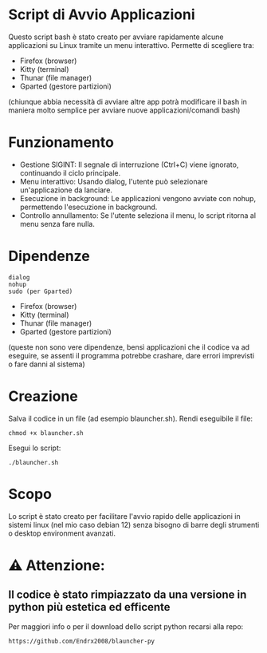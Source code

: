 # Script di Avvio Applicazioni

Questo script bash è stato creato per avviare rapidamente alcune applicazioni su Linux tramite un menu interattivo.
Permette di scegliere tra:

 - Firefox (browser)
 - Kitty (terminal)
 - Thunar (file manager)
 - Gparted (gestore partizioni)

(chiunque abbia necessità di avviare altre app potrà modificare il bash in maniera molto semplice per avviare
nuove applicazioni/comandi bash)

# Funzionamento

- Gestione SIGINT: Il segnale di interruzione (Ctrl+C) viene ignorato, continuando il ciclo principale.
- Menu interattivo: Usando dialog, l'utente può selezionare un'applicazione da lanciare.
- Esecuzione in background: Le applicazioni vengono avviate con nohup, permettendo l'esecuzione in background.
- Controllo annullamento: Se l'utente seleziona il menu, lo script ritorna al menu senza fare nulla.

# Dipendenze

    dialog
    nohup
    sudo (per Gparted)

 - Firefox (browser)
 - Kitty (terminal)
 - Thunar (file manager)
 - Gparted (gestore partizioni)

(queste non sono vere dipendenze, bensì applicazioni che il codice va ad eseguire, se assenti il programma potrebbe crashare, dare errori imprevisti o fare danni al sistema)

# Creazione

Salva il codice in un file (ad esempio blauncher.sh).
Rendi eseguibile il file:

    chmod +x blauncher.sh

Esegui lo script:

    ./blauncher.sh

# Scopo

Lo script è stato creato per facilitare l'avvio rapido delle applicazioni in sistemi linux (nel mio caso debian 12)
senza bisogno di barre degli strumenti o desktop environment avanzati.

# ⚠️ Attenzione:
## Il codice è stato rimpiazzato da una versione in python più estetica ed efficente

Per maggiori info o per il download dello script python recarsi alla repo:

    https://github.com/Endrx2008/blauncher-py
